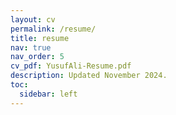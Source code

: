 ```yaml
---
layout: cv
permalink: /resume/
title: resume
nav: true
nav_order: 5
cv_pdf: YusufAli-Resume.pdf
description: Updated November 2024.
toc:
  sidebar: left
---
```

